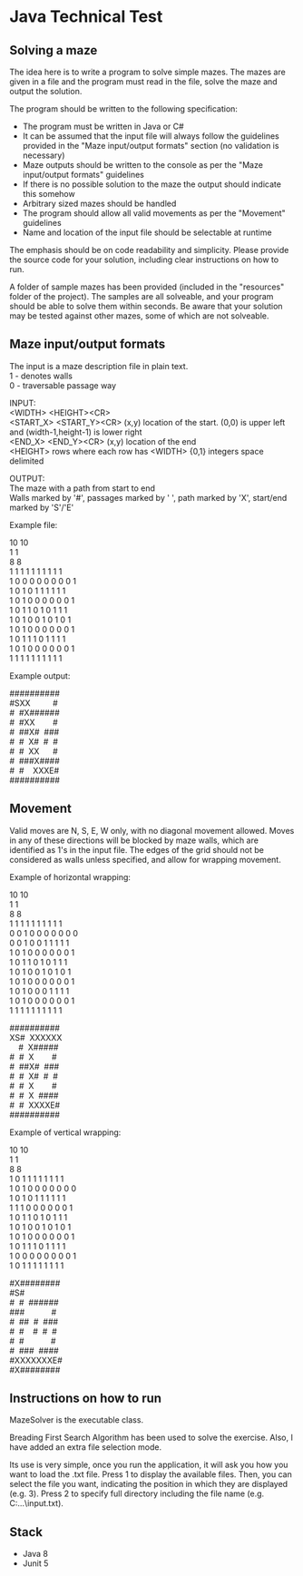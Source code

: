# Java Technical Test

## Solving a maze

The idea here is to write a program to solve simple mazes. The mazes are given in 
a file and the program must read in the file, solve the maze and output the solution.

The program should be written to the following specification:

  - The program must be written in Java or C#
  - It can be assumed that the input file will always follow the guidelines provided in the "Maze input/output formats" section
    (no validation is necessary)
  - Maze outputs should be written to the console as per the "Maze input/output formats" guidelines
  - If there is no possible solution to the maze the output should indicate this somehow
  - Arbitrary sized mazes should be handled
  - The program should allow all valid movements as per the "Movement" guidelines
  - Name and location of the input file should be selectable at runtime

The emphasis should be on code readability and simplicity. Please provide the source code for your solution, including clear 
instructions on how to run.

A folder of sample mazes has been provided (included in the "resources" folder of the project). The samples are all solveable, and your program should be able
to solve them within seconds. Be aware that your solution may be tested against other mazes, some of which are not solveable.


## Maze input/output formats

The input is a maze description file in plain text.  
 1 - denotes walls<br/>
 0 - traversable passage way

INPUT:<br/>
\<WIDTH> \<HEIGHT>\<CR><br/>
<START_X> <START_Y>\<CR> (x,y) location of the start. (0,0) is upper left and (width-1,height-1) is lower right<br/>
<END_X> <END_Y>\<CR> (x,y) location of the end<br/>
\<HEIGHT> rows where each row has \<WIDTH> {0,1} integers space delimited

OUTPUT:<br/>
The maze with a path from start to end<br/>
Walls marked by '#', passages marked by ' ', path marked by 'X', start/end marked by 'S'/'E'

Example file:

10 10<br/>
1 1<br/>
8 8<br/>
1 1 1 1 1 1 1 1 1 1<br/>
1 0 0 0 0 0 0 0 0 1<br/>
1 0 1 0 1 1 1 1 1 1<br/>
1 0 1 0 0 0 0 0 0 1<br/>
1 0 1 1 0 1 0 1 1 1<br/>
1 0 1 0 0 1 0 1 0 1<br/>
1 0 1 0 0 0 0 0 0 1<br/>
1 0 1 1 1 0 1 1 1 1<br/>
1 0 1 0 0 0 0 0 0 1\
1 1 1 1 1 1 1 1 1 1<br/>

Example output:

##########<br/>
#SXX&nbsp; &nbsp; &nbsp; &nbsp; &nbsp; #<br/>
#&nbsp; #X######<br/>
#&nbsp; #XX&nbsp; &nbsp; &nbsp; &nbsp; #<br/>
#&nbsp; ##X#&nbsp; ###<br/>
#&nbsp; #&nbsp; X#&nbsp; #&nbsp; #<br/>
#&nbsp; #&nbsp; XX&nbsp; &nbsp; &nbsp; #<br/>
#&nbsp; ###X####<br/>
#&nbsp; #&nbsp; &nbsp; XXXE#<br/>
##########<br/>


## Movement

Valid moves are N, S, E, W only, with no diagonal movement allowed. Moves in any of these directions will be blocked by maze walls, which are
identified as 1's in the input file. The edges of the grid should not be considered as walls unless specified, and allow for wrapping movement.

Example of horizontal wrapping:

10 10<br/>
1 1<br/>
8 8<br/>
1 1 1 1 1 1 1 1 1 1<br/> 
0 0 1 0 0 0 0 0 0 0<br/>
0 0 1 0 0 1 1 1 1 1<br/>
1 0 1 0 0 0 0 0 0 1<br/>
1 0 1 1 0 1 0 1 1 1<br/>
1 0 1 0 0 1 0 1 0 1<br/>
1 0 1 0 0 0 0 0 0 1<br/>
1 0 1 0 0 0 1 1 1 1<br/>
1 0 1 0 0 0 0 0 0 1<br/>
1 1 1 1 1 1 1 1 1 1<br/>

##########<br/>
XS#&nbsp; XXXXXX<br/>
&nbsp; &nbsp; #&nbsp; X#####<br/>
#&nbsp; #&nbsp; X&nbsp; &nbsp; &nbsp; &nbsp; #<br/>
#&nbsp; ##X#&nbsp; ###<br/>
#&nbsp; #&nbsp; X#&nbsp; #&nbsp; #<br/>
#&nbsp; #&nbsp; X&nbsp; &nbsp; &nbsp; &nbsp; #<br/>
#&nbsp; #&nbsp; X&nbsp; ####<br/>
#&nbsp; #&nbsp; XXXXE#<br/>
##########<br/>

Example of vertical wrapping:

10 10<br/>
1 1<br/>
8 8<br/>
1 0 1 1 1 1 1 1 1 1<br/>
1 0 1 0 0 0 0 0 0 0<br/>
1 0 1 0 1 1 1 1 1 1<br/>
1 1 1 0 0 0 0 0 0 1<br/>
1 0 1 1 0 1 0 1 1 1<br/>
1 0 1 0 0 1 0 1 0 1<br/>
1 0 1 0 0 0 0 0 0 1<br/>
1 0 1 1 1 0 1 1 1 1<br/>
1 0 0 0 0 0 0 0 0 1<br/>
1 0 1 1 1 1 1 1 1 1<br/>

#X########<br/>
#S#&nbsp; &nbsp; &nbsp; &nbsp; &nbsp; &nbsp; &nbsp; <br/>
#&nbsp; #&nbsp; ######<br/>
###&nbsp; &nbsp; &nbsp; &nbsp; &nbsp; &nbsp; #<br/>
#&nbsp; ##&nbsp; #&nbsp; ###<br/>
#&nbsp; #&nbsp; &nbsp; #&nbsp; #&nbsp; #<br/>
#&nbsp; #&nbsp; &nbsp; &nbsp; &nbsp; &nbsp; &nbsp; #<br/>
#&nbsp; ###&nbsp; ####<br/>
#XXXXXXXE#<br/>
#X########<br/>


## Instructions on how to run

MazeSolver is the executable class.

Breading First Search Algorithm has been used to solve the exercise.
Also, I have added an extra file selection mode.

Its use is very simple, once you run the application, it will ask you how you want to load the .txt file.
Press 1 to display the available files. Then, you can select the file you want, indicating the position in which they are displayed (e.g. 3).
Press 2 to specify full directory including the file name (e.g. C:\...\input.txt).


## Stack

* Java 8
* Junit 5
